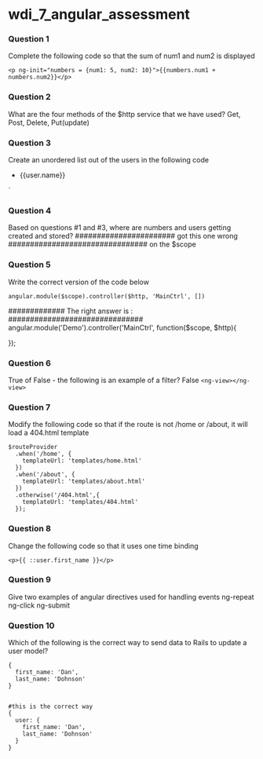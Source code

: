 wdi_7_angular_assessment
========================

### Question 1

Complete the following code so that the sum of num1 and num2 is displayed

`<p ng-init="numbers = {num1: 5, num2: 10}">{{numbers.num1 + numbers.num2}}</p>`


### Question 2

What are the four methods of the $http service that we have used?
Get, Post, Delete, Put(update)

### Question 3

Create an unordered list out of the users in the following code

<ul ng-init="users = [{name: 'Dan'}, {name: 'Ella'}]">
  <li ng-repeat="user in users">{{user.name}}</li>
</ul>`

### Question 4

Based on questions #1 and #3, where are numbers and users getting created and stored?
####################### got this one wrong ################################
on the $scope

### Question 5

Write the correct version of the code below

`angular.module($scope).controller($http, 'MainCtrl', [])`


  ############# The right answer is : ###############################
angular.module('Demo').controller('MainCtrl', function($scope, $http){

  });

### Question 6

True of False - the following is an example of a filter?
False
`<ng-view></ng-view>`

### Question 7

Modify the following code so that if the route is not /home or /about, it will load a 404.html template

```
$routeProvider
  .when('/home', {
    templateUrl: 'templates/home.html'
  })
  .when('/about', {
    templateUrl: 'templates/about.html'
  })
  .otherwise('/404.html',{
    templateUrl: 'templates/404.html'
  });
```

### Question 8

Change the following code so that it uses one time binding

`<p>{{ ::user.first_name }}</p>`

### Question 9

Give two examples of angular directives used for handling events
ng-repeat
ng-click
ng-submit

### Question 10

Which of the following is the correct way to send data to Rails to update a user model?

```
{
  first_name: 'Dan',
  last_name: 'Dohnson'
}
```

```

#this is the correct way
{
  user: {
    first_name: 'Dan',
    last_name: 'Dohnson'
  }
}
```
